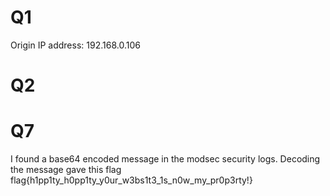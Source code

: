 # Q1
  Origin IP address: 192.168.0.106
  
# Q2
  
  




# Q7

  I found a base64 encoded message in the modsec security logs. Decoding the message gave this flag
    flag{h1pp1ty_h0pp1ty_y0ur_w3bs1t3_1s_n0w_my_pr0p3rty!}

